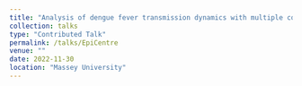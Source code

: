 ```yaml
---
title: "Analysis of dengue fever transmission dynamics with multiple controls"
collection: talks
type: "Contributed Talk"
permalink: /talks/EpiCentre
venue: ""
date: 2022-11-30
location: "Massey University"
---
```


